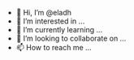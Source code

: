 - 👋 Hi, I’m @eladh
- 👀 I’m interested in ...
- 🌱 I’m currently learning ...
- 💞️ I’m looking to collaborate on ...
- 📫 How to reach me ...

<!---
eladh/eladh is a ✨ special ✨ repository because its `README.md` (this file) appears on your GitHub profile.
You can click the Preview link to take a look at your changes.
--->
